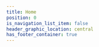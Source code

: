 ```yaml
---
title: Home
position: 0
is_navigation_list_item: false
header_graphic_location: central
has_footer_container: true
---
```


